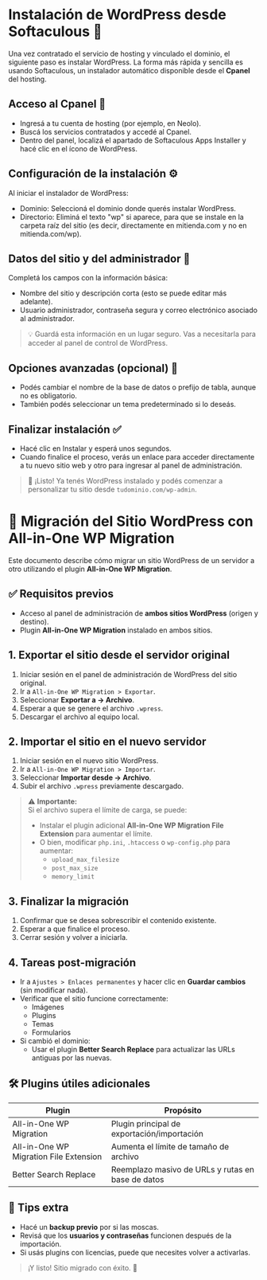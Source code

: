 # Instalación de WordPress desde Softaculous 🚀
Una vez contratado el servicio de hosting y vinculado el dominio, el siguiente paso es instalar WordPress. La forma más rápida y sencilla es usando Softaculous, un instalador automático disponible desde el **Cpanel** del hosting.

## Acceso al Cpanel 🔐
- Ingresá a tu cuenta de hosting (por ejemplo, en Neolo).
- Buscá los servicios contratados y accedé al Cpanel.
- Dentro del panel, localizá el apartado de Softaculous Apps Installer y hacé clic en el ícono de WordPress.

## Configuración de la instalación ⚙️
Al iniciar el instalador de WordPress:
- Dominio: Seleccioná el dominio donde querés instalar WordPress.
- Directorio: Eliminá el texto "wp" si aparece, para que se instale en la carpeta raíz del sitio (es decir, directamente en mitienda.com y no en mitienda.com/wp).

## Datos del sitio y del administrador 👤
Completá los campos con la información básica:
- Nombre del sitio y descripción corta (esto se puede editar más adelante).
- Usuario administrador, contraseña segura y correo electrónico asociado al administrador.

> 💡 Guardá esta información en un lugar seguro. Vas a necesitarla para acceder al panel de control de WordPress.

## Opciones avanzadas (opcional) 🧠
- Podés cambiar el nombre de la base de datos o prefijo de tabla, aunque no es obligatorio.
- También podés seleccionar un tema predeterminado si lo deseás.

## Finalizar instalación ✅
- Hacé clic en Instalar y esperá unos segundos.
- Cuando finalice el proceso, verás un enlace para acceder directamente a tu nuevo sitio web y otro para ingresar al panel de administración.

> 🎉 ¡Listo! Ya tenés WordPress instalado y podés comenzar a personalizar tu sitio desde `tudominio.com/wp-admin`.

# 🚀 Migración del Sitio WordPress con All-in-One WP Migration

Este documento describe cómo migrar un sitio WordPress de un servidor a otro utilizando el plugin **All-in-One WP Migration**.

## ✅ Requisitos previos

- Acceso al panel de administración de **ambos sitios WordPress** (origen y destino).
- Plugin **All-in-One WP Migration** instalado en ambos sitios.

## 1. Exportar el sitio desde el servidor original

1. Iniciar sesión en el panel de administración de WordPress del sitio original.
2. Ir a `All-in-One WP Migration > Exportar`.
3. Seleccionar **Exportar a → Archivo**.
4. Esperar a que se genere el archivo `.wpress`.
5. Descargar el archivo al equipo local.

## 2. Importar el sitio en el nuevo servidor

1. Iniciar sesión en el nuevo sitio WordPress.
2. Ir a `All-in-One WP Migration > Importar`.
3. Seleccionar **Importar desde → Archivo**.
4. Subir el archivo `.wpress` previamente descargado.

> ⚠️ **Importante:**  
> Si el archivo supera el límite de carga, se puede:
> - Instalar el plugin adicional **All-in-One WP Migration File Extension** para aumentar el límite.
> - O bien, modificar `php.ini`, `.htaccess` o `wp-config.php` para aumentar:
>   - `upload_max_filesize`
>   - `post_max_size`
>   - `memory_limit`

## 3. Finalizar la migración

1. Confirmar que se desea sobrescribir el contenido existente.
2. Esperar a que finalice el proceso.
3. Cerrar sesión y volver a iniciarla.

## 4. Tareas post-migración

- Ir a `Ajustes > Enlaces permanentes` y hacer clic en **Guardar cambios** (sin modificar nada).
- Verificar que el sitio funcione correctamente:
  - Imágenes
  - Plugins
  - Temas
  - Formularios
- Si cambió el dominio:
  - Usar el plugin **Better Search Replace** para actualizar las URLs antiguas por las nuevas.


## 🛠 Plugins útiles adicionales

| Plugin                          | Propósito                                      |
|---------------------------------|------------------------------------------------|
| All-in-One WP Migration         | Plugin principal de exportación/importación   |
| All-in-One WP Migration File Extension | Aumenta el límite de tamaño de archivo  |
| Better Search Replace           | Reemplazo masivo de URLs y rutas en base de datos |


## 🧠 Tips extra

- Hacé un **backup previo** por si las moscas.
- Revisá que los **usuarios y contraseñas** funcionen después de la importación.
- Si usás plugins con licencias, puede que necesites volver a activarlas.

> ¡Y listo! Sitio migrado con éxito. 🎉
